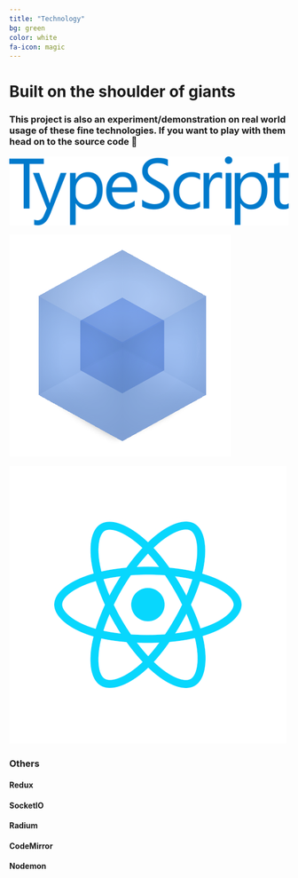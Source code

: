 ```yaml
---
title: "Technology"
bg: green
color: white
fa-icon: magic
---
```


# Built on the shoulder of giants

### This project is also an experiment/demonstration on real world usage of these fine technologies. If you want to play with them head on to the source code 🌹

![TypeScript](./screens/logos/typescript.png)

![Webpack](./screens/logos/webpack.png)

![React](./screens/logos/react.png)

### Others

#### Redux

#### SocketIO

#### Radium

#### CodeMirror

#### Nodemon
